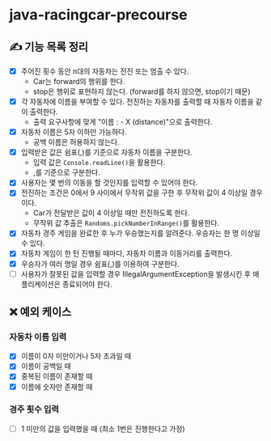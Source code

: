 # java-racingcar-precourse

## ✍ 기능 목록 정리

- [x] 주어진 횟수 동안 n대의 자동차는 전진 또는 멈출 수 있다.
    - Car는 forward의 행위를 한다.
    -  stop은 행위로 표현하지 않는다. (forward를 하지 않으면, stop이기 때문)
- [x] 각 자동차에 이름을 부여할 수 있다. 전진하는 자동차를 출력할 때 자동차 이름을 같이 출력한다.
    - 출력 요구사항에 맞게 "이름 : - X (distance)"으로 출력한다.
- [x] 자동차 이름은 5자 이하만 가능하다.
    - 공백 이름은 허용하지 않는다.
- [x] 입력받은 값은 쉼표(,)를 기준으로 자동차 이름을 구분한다.
  - 입력 값은 `Console.readLine()`을 활용한다.
  - ,를 기준으로 구분한다.
- [x] 사용자는 몇 번의 이동을 할 것인지를 입력할 수 있어야 한다.
- [x] 전진하는 조건은 0에서 9 사이에서 무작위 값을 구한 후 무작위 값이 4 이상일 경우이다.
  - Car가 전달받은 값이 4 이상일 때만 전진하도록 한다.
  - 무작위 값 추출은 `Randoms.pickNumberInRange()`를 활용한다.
- [x] 자동차 경주 게임을 완료한 후 누가 우승했는지를 알려준다. 우승자는 한 명 이상일 수 있다.
- [x] 자동차 게임이 한 턴 진행될 때마다, 자동차 이름과 이동거리를 출력한다.
- [x] 우승자가 여러 명일 경우 쉼표(,)를 이용하여 구분한다.
- [ ] 사용자가 잘못된 값을 입력할 경우 IllegalArgumentException을 발생시킨 후 애플리케이션은 종료되어야 한다.

## ❌ 예외 케이스

### 자동차 이름 입력
- [x] 이름이 0자 미만이거나 5자 초과일 때
- [x] 이름이 공백일 때
- [x] 중복된 이름이 존재할 때
- [x] 이름에 숫자만 존재할 때

### 경주 횟수 입력
- [ ] 1 미만의 값을 입력했을 때 (최소 1번은 진행한다고 가정)
